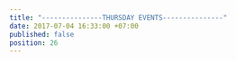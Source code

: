 ```yaml
---
title: "---------------THURSDAY EVENTS---------------"
date: 2017-07-04 16:33:00 +07:00
published: false
position: 26
---
```


